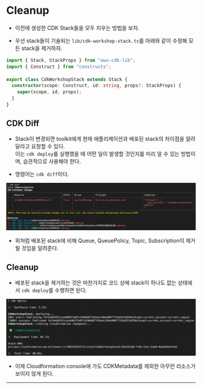 # Cleanup

- 이전에 생성한 CDK Stack들을 모두 지우는 방법을 보자.

- 우선 stack들이 기술되는 `lib/cdk-workshop-stack.ts`를 아래와 같이 수정해 모든 stack을 제거하자.

```ts
import { Stack, StackProps } from "aws-cdk-lib";
import { Construct } from "constructs";

export class CdkWorkshopStack extends Stack {
  constructor(scope: Construct, id: string, props?: StackProps) {
    super(scope, id, props);
  }
}
```

## CDK Diff

- Stack이 변경되면 toolkit에게 현재 애플리케이션과 배포된 stack의 차이점을 알려달라고 요청할 수 있다.  
  이는 `cdk deploy`를 실행했을 때 어떤 일이 발생할 것인지를 미리 알 수 있는 방법이며, 습관적으로 사용해야 한다.

- 명령어는 `cdk diff`이다.

![picture 27](/images/AWS_CDK_6.png)

- 위처럼 배포된 stack에 비해 Queue, QueuePolicy, Topic, Subscription이 제거될 것임을 알려준다.

## Cleanup

- 배포된 stack을 제거하는 것은 마찬가지로 코드 상에 stack이 하나도 없는 상태에서 `cdk deploy`를 수행하면 된다.

![picture 28](/images/AWS_CDK_7.png)

- 이제 Cloudformation console에 가도 CDKMetadata를 제외한 아무런 리소스가 보이지 않게 된다.

---
